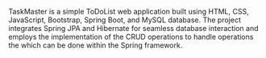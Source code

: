 TaskMaster is a simple ToDoList web application built using HTML, CSS, JavaScript, Bootstrap, 
Spring Boot, and MySQL database. The project integrates Spring JPA and Hibernate for seamless 
database interaction and employs the implementation of the CRUD operations to handle operations 
the which can be done within the Spring framework.
